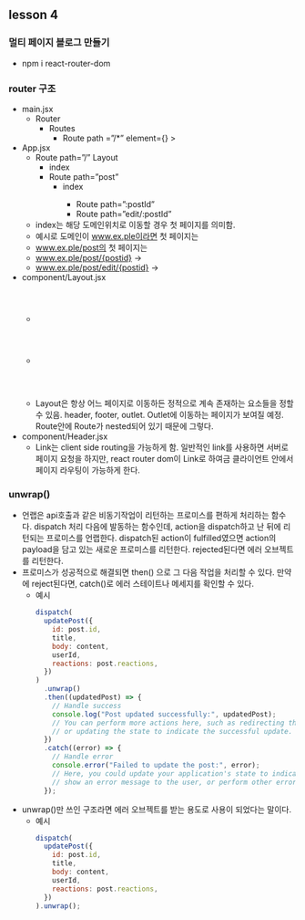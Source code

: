 ## lesson 4

### 멀티 페이지 블로그 만들기

- npm i react-router-dom

### router 구조

- main.jsx
  - Router
    - Routes
      - Route path =”/\*” element={<App/>} >
- App.jsx
  - Route path=”/” Layout
    - index <PostList />
    - Route path=”post”
      - index <AddPostForm />
        - Route path=”:postId” <SinglePostPage />
        - Route path=”edit/:postId” <EditPostForm />
  - index는 해당 도메인위치로 이동할 경우 첫 페이지를 의미함.
  - 예시로 도메인이 www.ex.ple이라면 첫 페이지는 <PostList/>
  - www.ex.ple/post의 첫 페이지는 <AddPostForm/>
  - www.ex.ple/post/{postid} → <SinglePostPage/>
  - www.ex.ple/post/edit/{postid} → <EditPostForm/>
- component/Layout.jsx
  - <Header />
  - <main><Outlet /></main>
  - Layout은 항상 어느 페이지로 이동하든 정적으로 계속 존재하는 요소들을 정할 수 있음. header, footer, outlet. Outlet에 이동하는 페이지가 보여질 예정. Route안에 Route가 nested되어 있기 때문에 그렇다.
- component/Header.jsx
  - Link는 client side routing을 가능하게 함. 일반적인 link를 사용하면 서버로 페이지 요청을 하지만, react router dom이 Link로 하여금 클라이언트 안에서 페이지 라우팅이 가능하게 한다.

### unwrap()

- 언랩은 api호출과 같은 비동기작업이 리턴하는 프로미스를 편하게 처리하는 함수다. dispatch 처리 다음에 발동하는 함수인데, action을 dispatch하고 난 뒤에 리턴되는 프로미스를 언랩한다. dispatch된 action이 fulfilled였으면 action의 payload을 담고 있는 새로운 프로미스를 리턴한다. rejected된다면 에러 오브젝트를 리턴한다.
- 프로미스가 성공적으로 해결되면 then() 으로 그 다음 작업을 처리할 수 있다. 만약에 reject된다면, catch()로 에러 스테이트나 메세지를 확인할 수 있다.
  - 예시
    ```jsx
    dispatch(
      updatePost({
        id: post.id,
        title,
        body: content,
        userId,
        reactions: post.reactions,
      })
    )
      .unwrap()
      .then((updatedPost) => {
        // Handle success
        console.log("Post updated successfully:", updatedPost);
        // You can perform more actions here, such as redirecting the user
        // or updating the state to indicate the successful update.
      })
      .catch((error) => {
        // Handle error
        console.error("Failed to update the post:", error);
        // Here, you could update your application's state to indicate the error,
        // show an error message to the user, or perform other error handling actions.
      });
    ```
- unwrap()만 쓰인 구조라면 에러 오브젝트를 받는 용도로 사용이 되었다는 말이다.
  - 예시
    ```jsx
    dispatch(
      updatePost({
        id: post.id,
        title,
        body: content,
        userId,
        reactions: post.reactions,
      })
    ).unwrap();
    ```
